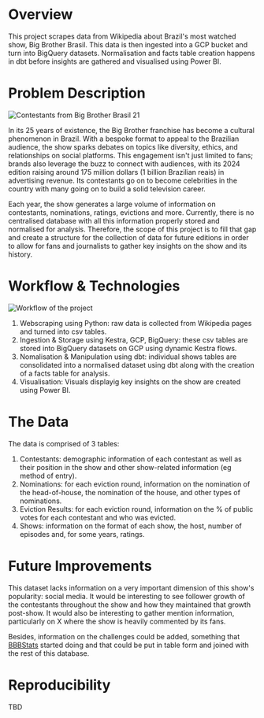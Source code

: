 # Overview

This project scrapes data from Wikipedia about Brazil's most watched show, Big Brother Brasil. This data is then ingested into a GCP bucket and turn into BigQuery datasets. Normalisation and facts table creation happens in dbt before insights are gathered and visualised using Power BI.

# Problem Description

![Contestants from Big Brother Brasil 21](https://variety.com/wp-content/uploads/2021/03/big-brother-brasil.jpg?w=1000&h=563&crop=1)

In its 25 years of existence, the Big Brother franchise has become a cultural phenomenon in Brazil. With a bespoke format to appeal to the Brazilian audience, the show sparks debates on topics like diversity, ethics, and relationships on social platforms. This engagement isn't just limited to fans; brands also leverage the buzz to connect with audiences, with its 2024 edition raising around 175 million dollars (1 billion Brazilian reais) in advertising revenue. Its contestants go on to become celebrities in the country with many going on to build a solid television career.

Each year, the show generates a large volume of information on contestants, nominations, ratings, evictions and more. Currently, there is no centralised database with all this information properly stored and normalised for analysis. Therefore, the scope of this project is to fill that gap and create a structure for the collection of data for future editions in order to allow for fans and journalists to gather key insights on the show and its history.

# Workflow & Technologies

![Workflow of the project](https://i.ibb.co/C3DCZfJx/Workflow.png)

1) Webscraping using Python: raw data is collected from Wikipedia pages and turned into csv tables.
2) Ingestion & Storage using Kestra, GCP, BigQuery: these csv tables are stored into BigQuery datasets on GCP using dynamic Kestra flows.
3) Nomalisation & Manipulation using dbt: individual shows tables are consolidated into a normalised dataset using dbt along with the creation of a facts table for analysis.
4) Visualisation: Visuals displayig key insights on the show are created using Power BI.

# The Data

The data is comprised of 3 tables:
1) Contestants: demographic information of each contestant as well as their position in the show and other show-related information (eg method of entry).
2) Nominations: for each eviction round, information on the nomination of the head-of-house, the nomination of the house, and other types of nominations.
3) Eviction Results: for each eviction round, information on the % of public votes for each contestant and who was evicted.
4) Shows: information on the format of each show, the host, number of episodes and, for some years, ratings.

# Future Improvements

This dataset lacks information on a very important dimension of this show's popularity: social media. It would be interesting to see follower growth of the contestants throughout the show and how they maintained that growth post-show. It would also be interesting to gather mention information, particularly on X where the show is heavily commented by its fans.

Besides, information on the challenges could be added, something that [BBBStats](https://drive.google.com/drive/u/0/folders/1O9LwFF4oR-n3SNd1vY_v-7n8QhDeprRv) started doing and that could be put in table form and joined with the rest of this database.

# Reproducibility
TBD
